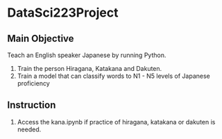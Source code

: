 # DataSci223Project

## Main Objective

Teach an English speaker Japanese by running Python.

1. Train the person Hiragana, Katakana and Dakuten.
2. Train a model that can classify words to N1 - N5 levels of Japanese proficiency 

## Instruction 

1. Access the kana.ipynb if practice of hiragana, katakana or dakuten is needed.
